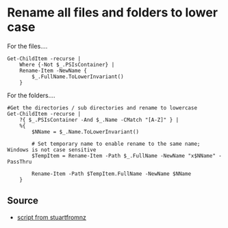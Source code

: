 # Rename all files and folders to lower case


For the files....

    Get-ChildItem -recurse |
        Where {-Not $_.PSIsContainer} |
        Rename-Item -NewName {
            $_.FullName.ToLowerInvariant()
        }

For the folders....

    #Get the directories / sub directories and rename to lowercase
    Get-ChildItem -recurse | 
        ?{ $_.PSIsContainer -And $_.Name -CMatch "[A-Z]" } | 
        %{
            $NName = $_.Name.ToLowerInvariant()

            # Set temporary name to enable rename to the same name; Windows is not case sensitive
            $TempItem = Rename-Item -Path $_.FullName -NewName "x$NName" -PassThru
            
            Rename-Item -Path $TempItem.FullName -NewName $NName
        }
    
## Source
 * [script from  stuartfromnz](https://social.technet.microsoft.com/Forums/office/en-US/7241cee3-779b-4741-ba16-dbbaefb52d69/powershell-script-to-rename-all-files-and-folders-to-lowercase-in-a-directory?forum=winserverpowershell)

